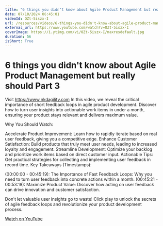 ```yaml
---
title: "6 things you didn't know about Agile Product Management but really should  Part 3"
date: 07/10/2024 06:45:01
videoId: OZt-5iszx-I
url: /resources/videos/6-things-you-didn't-know-about-agile-product-management-but-really-should-part-3
external_url: https://www.youtube.com/watch?v=OZt-5iszx-I
coverImage: https://i.ytimg.com/vi/OZt-5iszx-I/maxresdefault.jpg
duration: 56
isShort: True
---
```


# 6 things you didn't know about Agile Product Management but really should  Part 3

Visit https://www.nkdagility.com In this video, we reveal the critical importance of short feedback loops in agile product development. Discover how to turn user insights into actionable work items in under a month, ensuring your product stays relevant and delivers maximum value.

Why You Should Watch:

Accelerate Product Improvement: Learn how to rapidly iterate based on real user feedback, giving you a competitive edge.
Enhance Customer Satisfaction: Build products that truly meet user needs, leading to increased loyalty and engagement.
Streamline Development: Optimize your backlog and prioritize work items based on direct customer input.
Actionable Tips: Get practical strategies for collecting and implementing user feedback in record time.
Key Takeaways (Timestamps):

(00:00:00 - 00:45:19): The Importance of Fast Feedback Loops: Why you need to turn user feedback into concrete actions within a month.
(00:45:21 - 00:53:18): Maximize Product Value: Discover how acting on user feedback can drive innovation and customer satisfaction.

Don't let valuable user insights go to waste!  Click play to unlock the secrets of agile feedback loops and revolutionize your product development process.

[Watch on YouTube](https://www.youtube.com/watch?v=OZt-5iszx-I)
